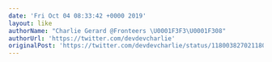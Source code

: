 ```yaml
---
date: 'Fri Oct 04 08:33:42 +0000 2019'
layout: like
authorName: "Charlie Gerard @Fronteers \U0001F3F3️‍\U0001F308"
authorUrl: 'https://twitter.com/devdevcharlie'
originalPost: 'https://twitter.com/devdevcharlie/status/1180038270211809281'
---
```

